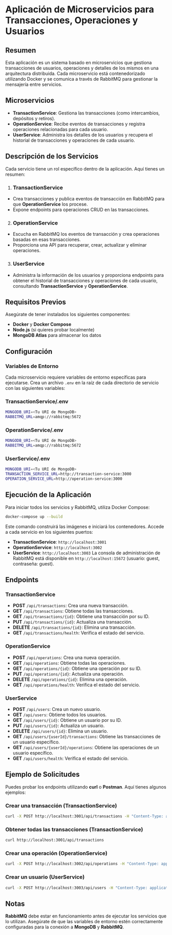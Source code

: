 # Aplicación de Microservicios para Transacciones, Operaciones y Usuarios

## Resumen

Esta aplicación es un sistema basado en microservicios que gestiona transacciones de usuarios, operaciones y detalles de los mismos en una arquitectura distribuida. Cada microservicio está contenedorizado utilizando Docker y se comunica a través de RabbitMQ para gestionar la mensajería entre servicios.

## Microservicios

- **TransactionService**: Gestiona las transacciones (como intercambios, depósitos y retiros).
- **OperationService**: Recibe eventos de transacciones y registra operaciones relacionadas para cada usuario.
- **UserService**: Administra los detalles de los usuarios y recupera el historial de transacciones y operaciones de cada usuario.

## Descripción de los Servicios

Cada servicio tiene un rol específico dentro de la aplicación. Aquí tienes un resumen:

1. ### TransactionService
- Crea transacciones y publica eventos de transacción en RabbitMQ para que **OperationService** los procese.
- Expone endpoints para operaciones CRUD en las transacciones.
2. ### OperationService
- Escucha en RabbitMQ los eventos de transacción y crea operaciones basadas en esas transacciones.
- Proporciona una API para recuperar, crear, actualizar y eliminar operaciones.
3. ### UserService
- Administra la información de los usuarios y proporciona endpoints para obtener el historial de transacciones y operaciones de cada usuario, consultando **TransactionService** y **OperationService**.

## Requisitos Previos

Asegúrate de tener instalados los siguientes componentes:

- **Docker** y **Docker Compose**
- **Node.js** (si quieres probar localmente)
- **MongoDB Atlas** para almacenar los datos

## Configuración

### Variables de Entorno
Cada microservicio requiere variables de entorno específicas para ejecutarse. Crea un archivo `.env` en la raíz de cada directorio de servicio con las siguientes variables:

### TransactionService/.env
```bash
MONGODB_URI=<Tu URI de MongoDB>
RABBITMQ_URL=amqp://rabbitmq:5672
```

### OperationService/.env
```bash
MONGODB_URI=<Tu URI de MongoDB>
RABBITMQ_URL=amqp://rabbitmq:5672
```

### UserService/.env
```bash
MONGODB_URI=<Tu URI de MongoDB>
TRANSACTION_SERVICE_URL=http://transaction-service:3000
OPERATION_SERVICE_URL=http://operation-service:3000
```

## Ejecución de la Aplicación
Para iniciar todos los servicios y RabbitMQ, utiliza Docker Compose:
```bash
docker-compose up --build
```
Este comando construirá las imágenes e iniciará los contenedores. Accede a cada servicio en los siguientes puertos:

- **TransactionService**: `http://localhost:3001`
- **OperationService**: `http://localhost:3002`
- **UserService**: `http://localhost:3003`
La consola de administración de RabbitMQ está disponible en `http://localhost:15672` (usuario: guest, contraseña: guest).

## Endpoints

### TransactionService
- **POST** `/api/transactions`: Crea una nueva transacción.
- **GET** `/api/transactions`: Obtiene todas las transacciones.
- **GET** `/api/transactions/{id}`: Obtiene una transacción por su ID.
- **PUT** `/api/transactions/{id}`: Actualiza una transacción.
- **DELETE** `/api/transactions/{id}`: Elimina una transacción.
- **GET** `/api/transactions/health`: Verifica el estado del servicio.

### OperationService
- **POST** `/api/operations`: Crea una nueva operación.
- **GET** `/api/operations`: Obtiene todas las operaciones.
- **GET** `/api/operations/{id}`: Obtiene una operación por su ID.
- **PUT** `/api/operations/{id}`: Actualiza una operación.
- **DELETE** `/api/operations/{id}`: Elimina una operación.
- **GET** `/api/operations/health`: Verifica el estado del servicio.

### UserService
- **POST** `/api/users`: Crea un nuevo usuario.
- **GET** `/api/users`: Obtiene todos los usuarios.
- **GET** `/api/users/{id}`: Obtiene un usuario por su ID.
- **PUT** `/api/users/{id}`: Actualiza un usuario.
- **DELETE** `/api/users/{id}`: Elimina un usuario.
- **GET** `/api/users/{userId}/transactions`: Obtiene las transacciones de un usuario específico.
- **GET** `/api/users/{userId}/operations`: Obtiene las operaciones de un usuario específico.
- **GET** `/api/users/health`: Verifica el estado del servicio.

## Ejemplo de Solicitudes

Puedes probar los endpoints utilizando **curl** o **Postman**. Aquí tienes algunos ejemplos:

### Crear una transacción (TransactionService)
```bash
curl -X POST http://localhost:3001/api/transactions -H "Content-Type: application/json" -d '{"type": "SWAP", "user_id": "12345", "amount": 100, "currency": "USD"}'
```

### Obtener todas las transacciones (TransactionService)
```bash
curl http://localhost:3001/api/transactions
```

### Crear una operación (OperationService)
```bash
curl -X POST http://localhost:3002/api/operations -H "Content-Type: application/json" -d '{"transaction_id": "trans123", "type": "DEPOSIT", "user_id": "12345", "amount": 200, "currency": "USD"}'
```

### Crear un usuario (UserService)
```bash
curl -X POST http://localhost:3003/api/users -H "Content-Type: application/json" -d '{"user_id": "12345", "name": "John Doe", "email": "john@example.com"}'
```

## Notas
**RabbitMQ** debe estar en funcionamiento antes de ejecutar los servicios que lo utilizan.
Asegúrate de que las variables de entorno estén correctamente configuradas para la conexión a **MongoDB** y **RabbitMQ**.